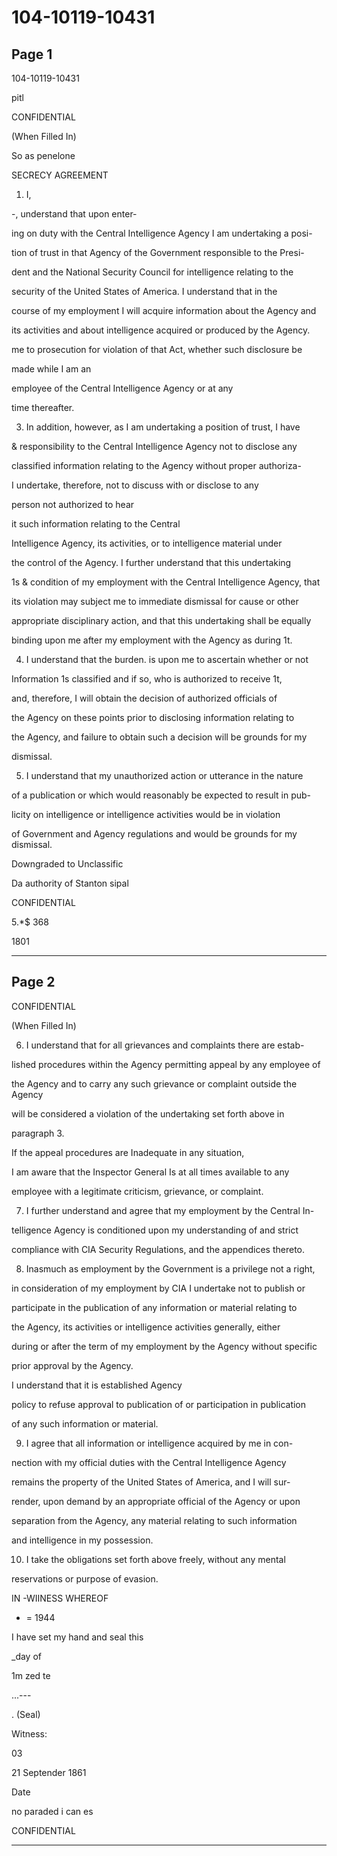 # 104-10119-10431

## Page 1

104-10119-10431

pitl

CONFIDENTIAL

(When Filled In)

So as penelone

SECRECY AGREEMENT

1. I,

-, understand that upon enter-

ing on duty with the Central Intelligence Agency I am undertaking a posi-

tion of trust in that Agency of the Government responsible to the Presi-

dent and the National Security Council for intelligence relating to the

security of the United States of America. I understand that in the

course of my employment I will acquire information about the Agency and

its activities and about intelligence acquired or produced by the Agency.

me to prosecution for violation of that Act, whether such disclosure be

made while I am an

employee of the Central Intelligence Agency or at any

time thereafter.

3. In addition, however, as I am undertaking a position of trust, I have

& responsibility to the Central Intelligence Agency not to disclose any

classified information relating to the Agency without proper authoriza-

I undertake, therefore, not to discuss with or disclose to any

person not authorized to hear

it such information relating to the Central

Intelligence Agency, its activities, or to intelligence material under

the control of the Agency. I further understand that this undertaking

1s & condition of my employment with the Central Intelligence Agency, that

its violation may subject me to immediate dismissal for cause or other

appropriate disciplinary action, and that this undertaking shall be equally

binding upon me after my employment with the Agency as during 1t.

4. I understand that the burden. is upon me to ascertain whether or not

Information 1s classified and if so, who is authorized to receive 1t,

and, therefore, I will obtain the decision of authorized officials of

the Agency on these points prior to disclosing information relating to

the Agency, and failure to obtain such a decision will be grounds for my

dismissal.

5. I understand that my unauthorized action or utterance in the nature

of a publication or which would reasonably be expected to result in pub-

licity on intelligence or intelligence activities would be in violation

of Government and Agency regulations and would be grounds for my dismissal.

Downgraded to Unclassific

Da authority of Stanton sipal

CONFIDENTIAL

5.*$ 368

1801

---

## Page 2

CONFIDENTIAL

(When Filled In)

6. I understand that for all grievances and complaints there are estab-

lished procedures within the Agency permitting appeal by any employee of

the Agency and to carry any such grievance or complaint outside the Agency

will be considered a violation of the undertaking set forth above in

paragraph 3.

If the appeal procedures are Inadequate in any situation,

I am aware that the Inspector General Is at all times available to any

employee with a legitimate criticism, grievance, or complaint.

7. I further understand and agree that my employment by the Central In-

telligence Agency is conditioned upon my understanding of and strict

compliance with CIA Security Regulations, and the appendices thereto.

8. Inasmuch as employment by the Government is a privilege not a right,

in consideration of my employment by CIA I undertake not to publish or

participate in the publication of any information or material relating to

the Agency, its activities or intelligence activities generally, either

during or after the term of my employment by the Agency without specific

prior approval by the Agency.

I understand that it is established Agency

policy to refuse approval to publication of or participation in publication

of any such information or material.

9. I agree that all information or intelligence acquired by me in con-

nection with my official duties with the Central Intelligence Agency

remains the property of the United States of America, and I will sur-

render, upon demand by an appropriate official of the Agency or upon

separation from the Agency, any material relating to such information

and intelligence in my possession.

10. I take the obligations set forth above freely, without any mental

reservations or purpose of evasion.

IN -WIINESS WHEREOF

- = 1944

I have set my hand and seal this

_day of

1m zed te

...---

. (Seal)

Witness:

03

21 Septender 1861

Date

no paraded i can es

CONFIDENTIAL

---

